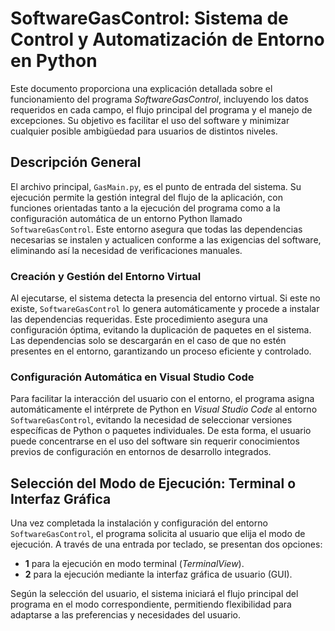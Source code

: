 # SoftwareGasControl: Sistema de Control y Automatización de Entorno en Python

Este documento proporciona una explicación detallada sobre el funcionamiento del programa *SoftwareGasControl*, incluyendo los datos requeridos en cada campo, el flujo principal del programa y el manejo de excepciones. Su objetivo es facilitar el uso del software y minimizar cualquier posible ambigüedad para usuarios de distintos niveles.

## Descripción General

El archivo principal, `GasMain.py`, es el punto de entrada del sistema. Su ejecución permite la gestión integral del flujo de la aplicación, con funciones orientadas tanto a la ejecución del programa como a la configuración automática de un entorno Python llamado `SoftwareGasControl`. Este entorno asegura que todas las dependencias necesarias se instalen y actualicen conforme a las exigencias del software, eliminando así la necesidad de verificaciones manuales.

### Creación y Gestión del Entorno Virtual

Al ejecutarse, el sistema detecta la presencia del entorno virtual. Si este no existe, `SoftwareGasControl` lo genera automáticamente y procede a instalar las dependencias requeridas. Este procedimiento asegura una configuración óptima, evitando la duplicación de paquetes en el sistema. Las dependencias solo se descargarán en el caso de que no estén presentes en el entorno, garantizando un proceso eficiente y controlado.

### Configuración Automática en Visual Studio Code

Para facilitar la interacción del usuario con el entorno, el programa asigna automáticamente el intérprete de Python en *Visual Studio Code* al entorno `SoftwareGasControl`, evitando la necesidad de seleccionar versiones específicas de Python o paquetes individuales. De esta forma, el usuario puede concentrarse en el uso del software sin requerir conocimientos previos de configuración en entornos de desarrollo integrados.


## Selección del Modo de Ejecución: Terminal o Interfaz Gráfica

Una vez completada la instalación y configuración del entorno `SoftwareGasControl`, el programa solicita al usuario que elija el modo de ejecución. A través de una entrada por teclado, se presentan dos opciones: 
- **1** para la ejecución en modo terminal (*TerminalView*).
- **2** para la ejecución mediante la interfaz gráfica de usuario (GUI).

Según la selección del usuario, el sistema iniciará el flujo principal del programa en el modo correspondiente, permitiendo flexibilidad para adaptarse a las preferencias y necesidades del usuario.

